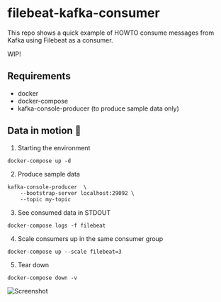# filebeat-kafka-consumer

This repo shows a quick example of HOWTO consume messages from Kafka using Filebeat as a consumer.

WIP!


## Requirements

- docker
- docker-compose
- kafka-console-producer (to produce sample data only)


## Data in motion 💪

1. Starting the environment

```
docker-compose up -d
```


2. Produce sample data

```
kafka-console-producer  \
    --bootstrap-server localhost:29092 \
    --topic my-topic 
```


3. See consumed data in STDOUT

```
docker-compose logs -f filebeat
```

4. Scale consumers up in the same consumer group

```
docker-compose up --scale filebeat=3
```

5. Tear down
```
docker-compose down -v
```

![Screenshot](https://github.com/mcascallares/filebeat-kafka-consumer/raw/main/assets/images/screenshot.png)
    
